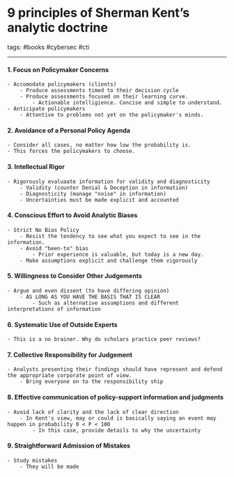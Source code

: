 # 9 principles of Sherman Kent’s analytic doctrine
tags: #books #cybersec #cti 

---

#### 1. Focus on Policymaker Concerns
	- Accomodate policymakers (clients)
		- Produce assessments timed to their decision cycle
		- Produce assessments focused on their learning curve.
			- Actionable intelligience. Concise and simple to understand.
	- Anticipate policymakers
		- Attentive to problems not yet on the policymaker's minds.
#### 2. Avoidance of a Personal Policy Agenda
	- Consider all cases, no matter how low the probability is.
	- This forces the policymakers to choose.
#### 3. Intellectual Rigor
	- Rigorously evaluaate information for validity and diagnosticity
		- Validity (counter Denial & Deception in information)
		- Diagnosticity (manage "noise" in information)
		- Uncertainties must be made explicit and accounted
#### 4. Conscious Effort to Avoid Analytic Biases
	- Strict No Bias Policy
		- Resist the tendency to see what you expect to see in the information.
		- Avoid "been-to" bias
			- Prior experience is valuable, but today is a new day.
		- Make assumptions explicit and challenge them vigorously
#### 5. Willingness to Consider Other Judgements
	- Argue and even dissent (to have differing opinion)
		- AS LONG AS YOU HAVE THE BASIS THAT IS CLEAR
			- Such as alternative assumptions and different interpretations of information
#### 6. Systematic Use of Outside Experts
	- This is a no brainer. Why do scholars practice peer reviews?
#### 7. Collective Responsibility for Judgement
	- Analysts presenting their findings should have represent and defend the appropriate corporate point of view.
		- Bring everyone on to the responsibility ship
#### 8. Effective communication of policy-support information and judgments
	- Avoid lack of clarity and the lack of clear direction
		- In Kent's view, may or could is basically saying an event may happen in probability 0 < P < 100
			- In this case, provide details to why the uncertainty
#### 9. Straightforward Admission of Mistakes
	- Study mistakes
		- They will be made